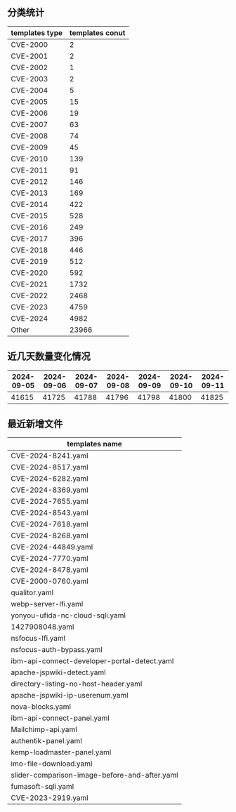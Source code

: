 ## 分类统计
| templates type | templates conut | 
| --- | --- |
| CVE-2000 | 2 |
| CVE-2001 | 2 |
| CVE-2002 | 1 |
| CVE-2003 | 2 |
| CVE-2004 | 5 |
| CVE-2005 | 15 |
| CVE-2006 | 19 |
| CVE-2007 | 63 |
| CVE-2008 | 74 |
| CVE-2009 | 45 |
| CVE-2010 | 139 |
| CVE-2011 | 91 |
| CVE-2012 | 146 |
| CVE-2013 | 169 |
| CVE-2014 | 422 |
| CVE-2015 | 528 |
| CVE-2016 | 249 |
| CVE-2017 | 396 |
| CVE-2018 | 446 |
| CVE-2019 | 512 |
| CVE-2020 | 592 |
| CVE-2021 | 1732 |
| CVE-2022 | 2468 |
| CVE-2023 | 4759 |
| CVE-2024 | 4982 |
| Other | 23966 |
## 近几天数量变化情况
|2024-09-05 | 2024-09-06 | 2024-09-07 | 2024-09-08 | 2024-09-09 | 2024-09-10 | 2024-09-11|
|--- | ------ | ------ | ------ | ------ | ------ | ---|
|41615 | 41725 | 41788 | 41796 | 41798 | 41800 | 41825|
## 最近新增文件
| templates name | 
| --- |
| CVE-2024-8241.yaml |
| CVE-2024-8517.yaml |
| CVE-2024-6282.yaml |
| CVE-2024-8369.yaml |
| CVE-2024-7655.yaml |
| CVE-2024-8543.yaml |
| CVE-2024-7618.yaml |
| CVE-2024-8268.yaml |
| CVE-2024-44849.yaml |
| CVE-2024-7770.yaml |
| CVE-2024-8478.yaml |
| CVE-2000-0760.yaml |
| qualitor.yaml |
| webp-server-lfi.yaml |
| yonyou-ufida-nc-cloud-sqli.yaml |
| 1427908048.yaml |
| nsfocus-lfi.yaml |
| nsfocus-auth-bypass.yaml |
| ibm-api-connect-developer-portal-detect.yaml |
| apache-jspwiki-detect.yaml |
| directory-listing-no-host-header.yaml |
| apache-jspwiki-ip-userenum.yaml |
| nova-blocks.yaml |
| ibm-api-connect-panel.yaml |
| Mailchimp-api.yaml |
| authentik-panel.yaml |
| kemp-loadmaster-panel.yaml |
| imo-file-download.yaml |
| slider-comparison-image-before-and-after.yaml |
| fumasoft-sqli.yaml |
| CVE-2023-2919.yaml |
